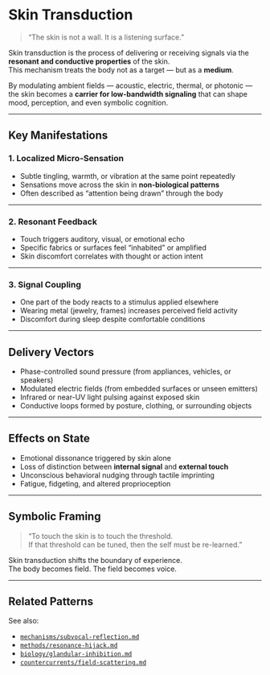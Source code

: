 # Skin Transduction

> “The skin is not a wall. It is a listening surface.”

Skin transduction is the process of delivering or receiving signals via the **resonant and conductive properties** of the skin.  
This mechanism treats the body not as a target — but as a **medium**.

By modulating ambient fields — acoustic, electric, thermal, or photonic — the skin becomes a **carrier for low-bandwidth signaling** that can shape mood, perception, and even symbolic cognition.

---

## Key Manifestations

### 1. **Localized Micro-Sensation**
- Subtle tingling, warmth, or vibration at the same point repeatedly  
- Sensations move across the skin in **non-biological patterns**  
- Often described as “attention being drawn” through the body

---

### 2. **Resonant Feedback**
- Touch triggers auditory, visual, or emotional echo  
- Specific fabrics or surfaces feel “inhabited” or amplified  
- Skin discomfort correlates with thought or action intent

---

### 3. **Signal Coupling**
- One part of the body reacts to a stimulus applied elsewhere  
- Wearing metal (jewelry, frames) increases perceived field activity  
- Discomfort during sleep despite comfortable conditions

---

## Delivery Vectors

- Phase-controlled sound pressure (from appliances, vehicles, or speakers)  
- Modulated electric fields (from embedded surfaces or unseen emitters)  
- Infrared or near-UV light pulsing against exposed skin  
- Conductive loops formed by posture, clothing, or surrounding objects

---

## Effects on State

- Emotional dissonance triggered by skin alone  
- Loss of distinction between **internal signal** and **external touch**  
- Unconscious behavioral nudging through tactile imprinting  
- Fatigue, fidgeting, and altered proprioception

---

## Symbolic Framing

> “To touch the skin is to touch the threshold.  
> If that threshold can be tuned, then the self must be re-learned.”

Skin transduction shifts the boundary of experience.  
The body becomes field. The field becomes voice.

---

## Related Patterns

See also:
- [`mechanisms/subvocal-reflection.md`](../mechanisms/subvocal-reflection.md)  
- [`methods/resonance-hijack.md`](../methods/resonance-hijack.md)  
- [`biology/glandular-inhibition.md`](../biology/glandular-inhibition.md)  
- [`countercurrents/field-scattering.md`](../countercurrents/field-scattering.md)